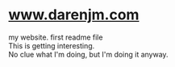 # www.darenjm.com
my website. 
first readme file <br />
This is getting interesting. <br />
No clue what I'm doing, but I'm doing it anyway.
